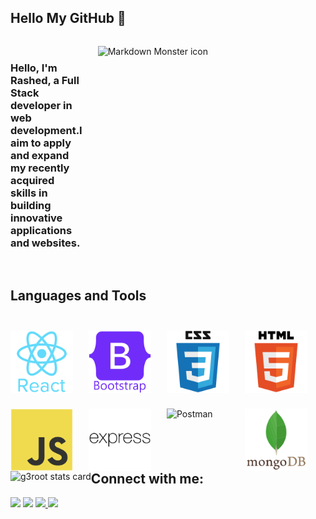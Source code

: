 ## Hello My GitHub 👋
<div style="display:flex;" >

### <p style="text-align:left">Hello, I'm Rashed, a Full Stack developer in web development.I aim to apply and expand my recently acquired skills in building innovative applications and websites.</p>

<img src="https://media.giphy.com/media/q8ld8Sk7WWyY0/giphy.gif"
     alt="Markdown Monster icon"
     style="float: right; margin-left: 25px;" width="1100"  />
</div>


## Languages and Tools

<a href="https://reactjs.org/" target="blank">
<img align="center" src="https://raw.githubusercontent.com/devicons/devicon/master/icons/react/react-original-wordmark.svg"style="float: left; margin-right: 25px;margin-top: 25px;" alt="React" height="100" width="100" style="margin:10"/>
</a>
<a href="https://getbootstrap.com" target="blank">
<img align="center" src="https://raw.githubusercontent.com/devicons/devicon/master/icons/bootstrap/bootstrap-plain-wordmark.svg" style="float: left; margin-right: 25px;margin-top: 25px;"alt="Bootstrap" height="100" width="100" style="margin:10"/>
</a>
<a href="https://www.w3schools.com/css/" target="blank">
<img align="center" src="https://raw.githubusercontent.com/devicons/devicon/master/icons/css3/css3-original-wordmark.svg" style="float: left; margin-right: 25px;margin-top: 25px;"alt="Css3" height="100" width="100" style="margin:10"/>
</a>
<a href="https://www.w3.org/html/" target="blank">
<img align="center" src="https://raw.githubusercontent.com/devicons/devicon/master/icons/html5/html5-original-wordmark.svg" style="float: left; margin-right: 25px;margin-top: 25px;"alt="Html5" height="100" width="100" style="margin:10"/>
</a>
<a href="https://developer.mozilla.org/en-US/docs/Web/JavaScript" target="blank">
<img align="center" src="https://raw.githubusercontent.com/devicons/devicon/master/icons/javascript/javascript-original.svg"style="float: left; margin-right: 25px;margin-top: 25px;" alt="JavaScript" height="100" width="100"style="margin:10" />
</a>
<a href="https://expressjs.com" target="blank">
<img align="center" src="https://raw.githubusercontent.com/devicons/devicon/master/icons/express/express-original-wordmark.svg" style="float: left; margin-right: 25px;margin-top: 25px;"alt="React" height="100" width="100" style="margin:10"/>
</a>

<a href="https://postman.com" target="blank">
<img align="center" src="https://www.vectorlogo.zone/logos/getpostman/getpostman-icon.svg" alt="Postman"style="float: left; margin-right: 25px;margin-top: 25px;" height="100" width="100"style="margin:10"/>
</a>
<a href="https://www.mongodb.com/" target="blank">
<img align="center" src="https://raw.githubusercontent.com/devicons/devicon/master/icons/mongodb/mongodb-original-wordmark.svg"style="float: left; margin-right: 25px;margin-top: 25px;" alt="MongoDB" height="100" width="100" style="margin:10" />
</a>
 <!-- 👨‍💻 All of my projects are available at [sss](https://rahuldkjain.github.io/gh-profile-readme-gener##-ator/) -->

## 

<div align="center">
  <a href="#">
<img src="https://streak-stats.demolab.com/?user=Rashedalfoqha" alt="g3root stats card" style="margin:10;width:400 ;float:left" />
</a>

</div>

## Connect with me:<a href="https://mail.google.com/mail/u/0/?hl=en&tf=cm&fs=1&to=rashedmohammadalfoqha@gmail.com">

<img src="https://camo.githubusercontent.com/71a0f4bfcf1f2220e2b1c246ac2ee681c47ee914d1c1f0e27a0e6c9ac2e9f134/68747470733a2f2f696d672e736869656c64732e696f2f62616467652f476d61696c2d4431343833363f7374796c653d666f722d7468652d6261646765266c6f676f3d676d61696c266c6f676f436f6c6f723d7768697465" /></a>
<a href="https://www.linkedin.com/in/rashed-alfoqha/">
<img src="https://camo.githubusercontent.com/591c02e8ff595d43e0b35b1b29aed639a7154b959cd8f8c854b9e176d885b094/68747470733a2f2f696d672e736869656c64732e696f2f62616467652f4c696e6b6564496e2d3030373742353f7374796c653d666f722d7468652d6261646765266c6f676f3d6c696e6b6564696e266c6f676f436f6c6f723d7768697465"/></a>
<a href="https://telegram.me/RashedAlfoqha"><img src="https://camo.githubusercontent.com/afaa74bcd8ebafeffb8c818bfa55e4b4923498b32ccbb1189fcc170fd43b490c/68747470733a2f2f696d672e736869656c64732e696f2f62616467652f54656c656772616d2d3243413545303f7374796c653d666f722d7468652d6261646765266c6f676f3d74656c656772616d266c6f676f436f6c6f723d7768697465"/>
<a href="https://twitter.com/Alfoqha_"><img src="https://camo.githubusercontent.com/0ac419eb4df53beeb48c20e036e8d66b075b28a56450d37427ee975d5e73ab75/68747470733a2f2f696d672e736869656c64732e696f2f62616467652f547769747465722d3144413146323f7374796c653d666f722d7468652d6261646765266c6f676f3d74776974746572266c6f676f436f6c6f723d7768697465"/></a></a>